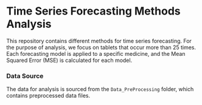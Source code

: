 # Time Series Forecasting Methods Analysis

This repository contains different methods for time series forecasting. For the purpose of analysis, we focus on tablets that occur more than 25 times. Each forecasting model is applied to a specific medicine, and the Mean Squared Error (MSE) is calculated for each model.

### Data Source
The data for analysis is sourced from the `Data_PreProcessing` folder, which contains preprocessed data files.

